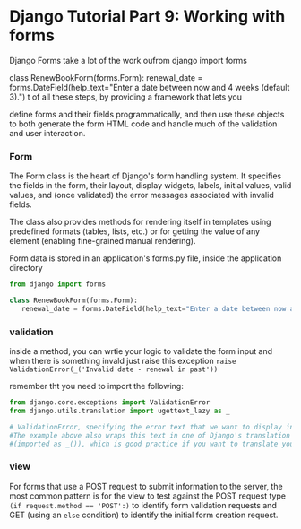 # Django Tutorial Part 9: Working with forms

Django Forms take a lot of the work oufrom django import forms

class RenewBookForm(forms.Form):
    renewal_date = forms.DateField(help_text="Enter a date between now and 4 weeks (default 3).")
t of all these steps, by providing a framework 
that lets you 


define forms and their fields programmatically, and then use these objects to
both generate the form HTML code and handle much of the validation and user interaction.

### Form

The Form class is the heart of Django's form handling system. It specifies the fields in the form, their layout, display widgets, labels, initial values,
valid values, and (once validated) the error messages associated with invalid fields.

 The class also provides methods for rendering itself in templates using predefined formats (tables, lists, etc.) or for 
 getting the value of any element (enabling fine-grained manual rendering).
 
 
 Form data is stored in an application's forms.py file, inside the application directory
 
 ```python
 from django import forms

class RenewBookForm(forms.Form):
    renewal_date = forms.DateField(help_text="Enter a date between now and 4 weeks (default 3).")

 ```
 
 ### validation
 
 inside a method, you can wrtie your logic to validate the form input and when there is something invald just raise this exception 
 `raise ValidationError(_('Invalid date - renewal in past'))` 
 
 
 remember tht you need to import the following:
 
 ```python
from django.core.exceptions import ValidationError
from django.utils.translation import ugettext_lazy as _

# ValidationError, specifying the error text that we want to display in the form if an invalid value is entered. 
#The example above also wraps this text in one of Django's translation functions ugettext_lazy() 
#(imported as _()), which is good practice if you want to translate your site later.

```

### view

For forms that use a POST request to submit information to the server, the most common pattern is for the
view to test against the POST request type `(if request.method == 'POST':)` 
to identify form validation requests and GET (using an `else` condition) to identify the initial form creation request.
